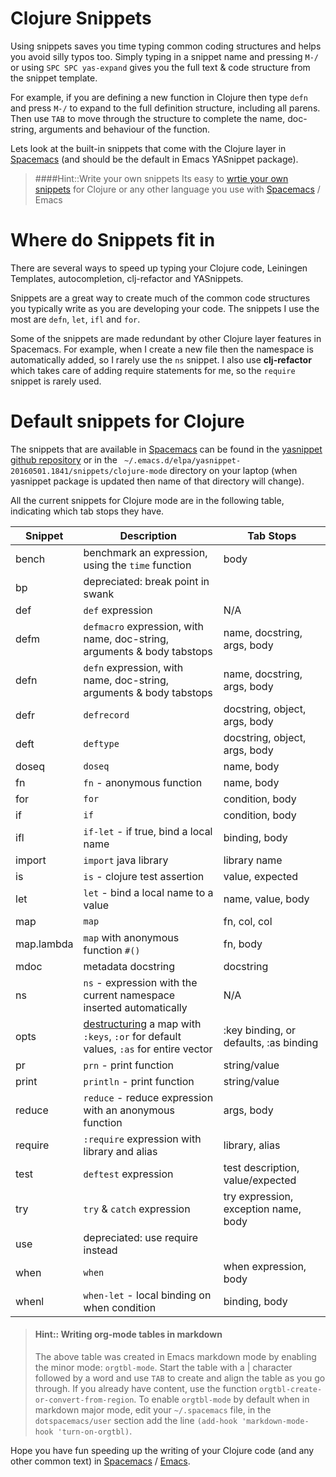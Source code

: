 # Clojure Snippets

Using snippets saves you time typing common coding structures and helps you avoid silly typos too.  Simply typing in a snippet name and pressing `M-/` or using `SPC SPC yas-expand` gives you the full text & code structure from the snippet template.

For example, if you are defining a new function in Clojure then type `defn` and press `M-/` to expand to the full definition structure, including all parens.  Then use `TAB` to move through the structure to complete the name, doc-string, arguments and behaviour of the function.

Lets look at the built-in snippets that come with the Clojure layer in [Spacemacs](https://spacemacs.org) (and should be the default in Emacs YASnippet package).

> ####Hint::Write your own snippets
> Its easy to [wrtie your own snippets](http://jr0cket.co.uk/2016/07/spacemacs-adding-your-own-yasnippets.html) for Clojure or any other language you use with [Spacemacs](https://spacemacs.org) / Emacs


# Where do Snippets fit in

There are several ways to speed up typing your Clojure code, Leiningen Templates, autocompletion, clj-refactor and YASnippets.

Snippets are a great way to create much of the common code structures you typically write as you are developing your code.  The snippets I use the most are `defn`, `let`, `ifl` and `for`.

Some of the snippets are made redundant by other Clojure layer features in Spacemacs.  For example, when I create a new file then the namespace is automatically added, so I rarely use the `ns` snippet.  I also use **clj-refactor** which takes care of adding require statements for me, so the `require` snippet is rarely used.



# Default snippets for Clojure

The snippets that are available in [Spacemacs](https://spacemacs.org) can be found in the [yasnippet github repository](https://github.com/AndreaCrotti/yasnippet-snippets) or in the ` ~/.emacs.d/elpa/yasnippet-20160501.1841/snippets/clojure-mode` directory on your laptop (when yasnippet package is updated then name of that directory will change).

All the current snippets for Clojure mode are in the following table, indicating which tab stops they have.

| Snippet    | Description                                                                                                                    | Tab Stops                              |
| ----       | ----                                                                                                                           | ----                                   |
| bench      | benchmark an expression, using the `time` function                                                                             | body                                   |
| bp         | depreciated: break point in swank                                                                                              |                                        |
| def        | `def` expression                                                                                                               | N/A                                    |
| defm       | `defmacro` expression, with name, doc-string, arguments & body tabstops                                                        | name, docstring, args, body            |
| defn       | `defn` expression, with name, doc-string, arguments & body tabstops                                                            | name, docstring, args, body            |
| defr       | `defrecord`                                                                                                                    | docstring, object, args, body          |
| deft       | `deftype`                                                                                                                      | docstring, object, args, body          |
| doseq      | `doseq`                                                                                                                        | name, body                             |
| fn         | `fn` - anonymous function                                                                                                      | name, body                             |
| for        | `for`                                                                                                                          | condition, body                        |
| if         | `if`                                                                                                                           | condition, body                        |
| ifl        | `if-let` - if true, bind a local name                                                                                          | binding, body                          |
| import     | `import` java library                                                                                                          | library name                           |
| is         | `is` - clojure test assertion                                                                                                  | value, expected                        |
| let        | `let` - bind a local name to a value                                                                                           | name, value, body                      |
| map        | `map`                                                                                                                          | fn, col, col                           |
| map.lambda | `map` with anonymous function `#()`                                                                                            | fn, body                               |
| mdoc       | metadata docstring                                                                                                             | docstring                              |
| ns         | `ns` - expression with the current namespace inserted automatically                                                            | N/A                                    |
| opts       | [destructuring](http://clojure.org/guides/destructuring) a map with `:keys`, `:or` for default values, `:as` for entire vector | :key binding, or defaults, :as binding |
| pr         | `prn` - print function                                                                                                         | string/value                           |
| print      | `println` - print function                                                                                                     | string/value                           |
| reduce     | `reduce` - reduce expression with an anonymous function                                                                        | args, body                             |
| require    | `:require` expression with library and alias                                                                                   | library, alias                         |
| test       | `deftest` expression                                                                                                           | test description, value/expected       |
| try        | `try` & `catch` expression                                                                                                     | try expression, exception name, body   |
| use        | depreciated: use require instead                                                                                               |                                        |
| when       | `when`                                                                                                                         | when expression, body                  |
| whenl      | `when-let` - local binding on when condition                                                                                   | binding, body                          |


> #### Hint:: Writing org-mode tables in markdown
> The above table was created in Emacs markdown mode by enabling the minor mode: `orgtbl-mode`.  Start the table with a | character followed by a word and use `TAB` to create and align the table as you go through.  If you already have content, use the function `orgtbl-create-or-convert-from-region`.  To enable `orgtbl-mode` by default when in markdown major mode, edit your `~/.spacemacs` file, in the `dotspacemacs/user` section add the line `(add-hook 'markdown-mode-hook 'turn-on-orgtbl)`.

Hope you have fun speeding up the writing of your Clojure code (and any other common text) in [Spacemacs](https://spacemacs.org) / [Emacs](https://www.gnu.org/software/emacs/).
